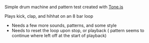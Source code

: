 Simple drum machine and pattern test created with [Tone.js](https://tonejs.github.io/)

Plays kick, clap, and hihhat on an 8 bar loop


- Needs a few more sounds, patterns, and some style
- Needs to reset the loop upon stop, or playback ( pattern seems to continue where left off at the start of playback)